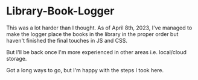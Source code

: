# Library-Book-Logger

This was a lot harder than I thought. As of April 8th, 2023, I've managed to make the logger place the books in the library in the proper order but haven't finished the final touches in JS and CSS. 

But I'll be back once I'm more experienced in other areas i.e. local/cloud storage. 

Got a long ways to go, but I'm happy with the steps I took here. 
